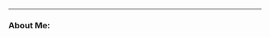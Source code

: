 

<div id="header" align="center>
<img src="https://media.giphy.com/media/SlaiZOZAoL0xRoVYhI/giphy.gif" width="480" />
</div>

---

### About Me:


